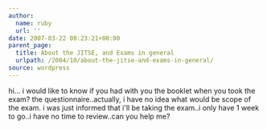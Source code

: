```yaml
---
author:
  name: ruby
  url: ''
date: 2007-03-22 08:23:21+00:00
parent_page:
  title: About the JITSE, and Exams in general
  urlpath: /2004/10/about-the-jitse-and-exams-in-general/
source: wordpress
---
```


hi... i would like to know if you had with you the booklet when you took the  exam? the questionnaire..actually, i have no idea what would be scope of the  exam. i was just informed that i'll be taking the exam..i only have 1 week to  go..i have no time to review..can you help me?